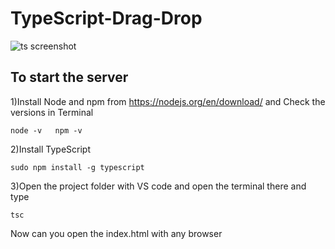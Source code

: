 # TypeScript-Drag-Drop
![ts screenshot](https://user-images.githubusercontent.com/57875037/100519652-a1d85a00-3199-11eb-802b-279fc3ee2d67.png)

## To start the server
1)Install Node and npm from https://nodejs.org/en/download/ and 
 Check the versions in Terminal
 ```
node -v   npm -v
```
2)Install TypeScript 
```
sudo npm install -g typescript
```

3)Open the project folder with VS code and open the terminal there and type
```
tsc
```

Now can you open the index.html with any browser
